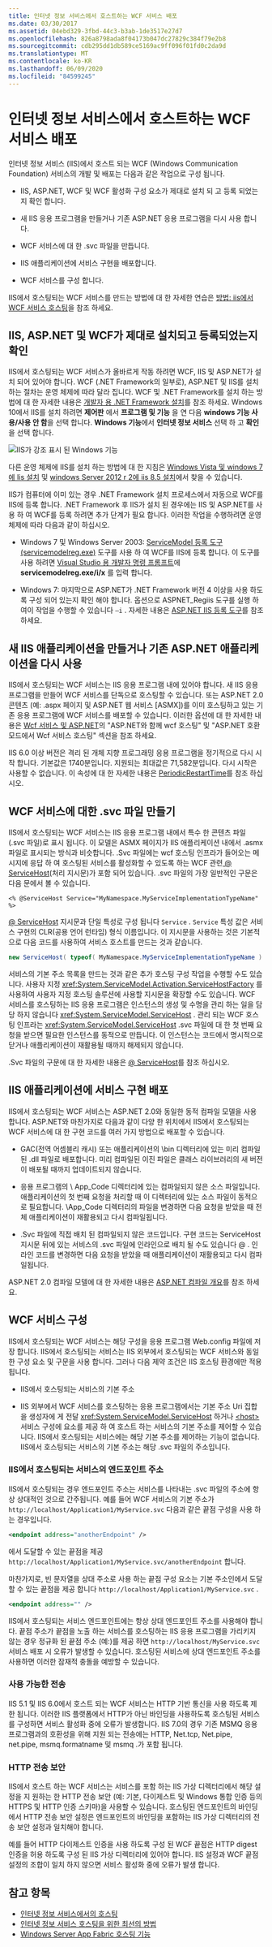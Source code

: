 ```yaml
---
title: 인터넷 정보 서비스에서 호스트하는 WCF 서비스 배포
ms.date: 03/30/2017
ms.assetid: 04ebd329-3fbd-44c3-b3ab-1de3517e27d7
ms.openlocfilehash: 826a8798ada8f04173b047dc27829c384f79e2b8
ms.sourcegitcommit: cdb295dd1db589ce5169ac9ff096f01fd0c2da9d
ms.translationtype: MT
ms.contentlocale: ko-KR
ms.lasthandoff: 06/09/2020
ms.locfileid: "84599245"
---
```

# <a name="deploying-an-internet-information-services-hosted-wcf-service"></a>인터넷 정보 서비스에서 호스트하는 WCF 서비스 배포

인터넷 정보 서비스 (IIS)에서 호스트 되는 WCF (Windows Communication Foundation) 서비스의 개발 및 배포는 다음과 같은 작업으로 구성 됩니다.

- IIS, ASP.NET, WCF 및 WCF 활성화 구성 요소가 제대로 설치 되 고 등록 되었는지 확인 합니다.

- 새 IIS 응용 프로그램을 만들거나 기존 ASP.NET 응용 프로그램을 다시 사용 합니다.

- WCF 서비스에 대 한 .svc 파일을 만듭니다.

- IIS 애플리케이션에 서비스 구현을 배포합니다.

- WCF 서비스를 구성 합니다.

IIS에서 호스팅되는 WCF 서비스를 만드는 방법에 대 한 자세한 연습은 [방법: iis에서 WCF 서비스 호스팅](how-to-host-a-wcf-service-in-iis.md)을 참조 하세요.

## <a name="ensure-that-iis-aspnet-and-wcf-are-correctly-installed-and-registered"></a>IIS, ASP.NET 및 WCF가 제대로 설치되고 등록되었는지 확인

IIS에서 호스팅되는 WCF 서비스가 올바르게 작동 하려면 WCF, IIS 및 ASP.NET가 설치 되어 있어야 합니다. WCF (.NET Framework의 일부로), ASP.NET 및 IIS를 설치 하는 절차는 운영 체제에 따라 달라 집니다. WCF 및 .NET Framework를 설치 하는 방법에 대 한 자세한 내용은 [개발자 용 .NET Framework 설치](../../install/guide-for-developers.md)를 참조 하세요. Windows 10에서 IIS를 설치 하려면 **제어판** 에서 **프로그램 및 기능** 을 연 다음 **windows 기능 사용/사용 안 함**을 선택 합니다. **Windows 기능**에서 **인터넷 정보 서비스** 선택 하 고 **확인**을 선택 합니다.

![IIS가 강조 표시 된 Windows 기능](./media/windows-features-iis.png)

다른 운영 체제에 IIS를 설치 하는 방법에 대 한 지침은 [Windows Vista 및 windows 7에 Iis 설치](/iis/install/installing-iis-7/installing-iis-on-windows-vista-and-windows-7) 및 [windows Server 2012 r 2에 iis 8.5 설치](/iis/install/installing-iis-85/installing-iis-85-on-windows-server-2012-r2)에서 찾을 수 있습니다.

IIS가 컴퓨터에 이미 있는 경우 .NET Framework 설치 프로세스에서 자동으로 WCF를 IIS에 등록 합니다. .NET Framework 후 IIS가 설치 된 경우에는 IIS 및 ASP.NET를 사용 하 여 WCF를 등록 하려면 추가 단계가 필요 합니다. 이러한 작업을 수행하려면 운영 체제에 따라 다음과 같이 하십시오.

- Windows 7 및 Windows Server 2003: [ServiceModel 등록 도구 (servicemodelreg.exe)](../servicemodelreg-exe.md) 도구를 사용 하 여 WCF를 IIS에 등록 합니다. 이 도구를 사용 하려면 [Visual Studio 용 개발자 명령 프롬프트](../../tools/developer-command-prompt-for-vs.md)에 **servicemodelreg.exe/i/x** 를 입력 합니다.

- Windows 7: 마지막으로 ASP.NET가 .NET Framework 버전 4 이상을 사용 하도록 구성 되어 있는지 확인 해야 합니다. 옵션으로 ASPNET_Regiis 도구를 실행 하 여이 작업을 수행할 수 있습니다 `–i` . 자세한 내용은 [ASP.NET IIS 등록 도구](https://docs.microsoft.com/previous-versions/dotnet/netframework-3.5/k6h9cz8h(v=vs.90))를 참조 하세요.

## <a name="create-a-new-iis-application-or-reuse-an-existing-aspnet-application"></a>새 IIS 애플리케이션을 만들거나 기존 ASP.NET 애플리케이션을 다시 사용

IIS에서 호스팅되는 WCF 서비스는 IIS 응용 프로그램 내에 있어야 합니다. 새 IIS 응용 프로그램을 만들어 WCF 서비스를 단독으로 호스팅할 수 있습니다. 또는 ASP.NET 2.0 콘텐츠 (예: .aspx 페이지 및 ASP.NET 웹 서비스 [ASMX])를 이미 호스팅하고 있는 기존 응용 프로그램에 WCF 서비스를 배포할 수 있습니다. 이러한 옵션에 대 한 자세한 내용은 [Wcf 서비스 및 ASP.NET](wcf-services-and-aspnet.md)의 "ASP.NET와 함께 wcf 호스팅" 및 "ASP.NET 호환 모드에서 Wcf 서비스 호스팅" 섹션을 참조 하세요.

IIS 6.0 이상 버전은 격리 된 개체 지향 프로그래밍 응용 프로그램을 정기적으로 다시 시작 합니다. 기본값은 1740분입니다. 지원되는 최대값은 71,582분입니다. 다시 시작은 사용할 수 없습니다. 이 속성에 대 한 자세한 내용은 [PeriodicRestartTime](https://docs.microsoft.com/previous-versions/iis/6.0-sdk/ms525914(v=vs.90))를 참조 하십시오.

## <a name="create-an-svc-file-for-the-wcf-service"></a>WCF 서비스에 대한 .svc 파일 만들기

IIS에서 호스팅되는 WCF 서비스는 IIS 응용 프로그램 내에서 특수 한 콘텐츠 파일 (.svc 파일)로 표시 됩니다. 이 모델은 ASMX 페이지가 IIS 애플리케이션 내에서 .asmx 파일로 표시되는 방식과 비슷합니다. .Svc 파일에는 wcf 호스팅 인프라가 들어오는 메시지에 응답 하 여 호스팅된 서비스를 활성화할 수 있도록 하는 WCF 관련[ \@ ServiceHost](../../configure-apps/file-schema/wcf-directive/servicehost.md)(처리 지시문)가 포함 되어 있습니다. .svc 파일의 가장 일반적인 구문은 다음 문에서 볼 수 있습니다.

`<% @ServiceHost Service="MyNamespace.MyServiceImplementationTypeName" %>`

[ \@ ServiceHost](../../configure-apps/file-schema/wcf-directive/servicehost.md) 지시문과 단일 특성로 구성 됩니다 `Service` . `Service` 특성 값은 서비스 구현의 CLR(공용 언어 런타임) 형식 이름입니다. 이 지시문을 사용하는 것은 기본적으로 다음 코드를 사용하여 서비스 호스트를 만드는 것과 같습니다.

```csharp
new ServiceHost( typeof( MyNamespace.MyServiceImplementationTypeName ) );
```

서비스의 기본 주소 목록을 만드는 것과 같은 추가 호스팅 구성 작업을 수행할 수도 있습니다. 사용자 지정 <xref:System.ServiceModel.Activation.ServiceHostFactory> 를 사용하여 사용자 지정 호스팅 솔루션에 사용할 지시문을 확장할 수도 있습니다. WCF 서비스를 호스팅하는 IIS 응용 프로그램은 인스턴스의 생성 및 수명을 관리 하는 일을 담당 하지 않습니다 <xref:System.ServiceModel.ServiceHost> . 관리 되는 WCF 호스팅 인프라는 <xref:System.ServiceModel.ServiceHost> .svc 파일에 대 한 첫 번째 요청을 받으면 필요한 인스턴스를 동적으로 만듭니다. 이 인스턴스는 코드에서 명시적으로 닫거나 애플리케이션이 재활용될 때까지 해제되지 않습니다.

.Svc 파일의 구문에 대 한 자세한 내용은 [ \@ ServiceHost](../../configure-apps/file-schema/wcf-directive/servicehost.md)를 참조 하십시오.

## <a name="deploy-the-service-implementation-to-the-iis-application"></a>IIS 애플리케이션에 서비스 구현 배포

IIS에서 호스팅되는 WCF 서비스는 ASP.NET 2.0와 동일한 동적 컴파일 모델을 사용 합니다. ASP.NET와 마찬가지로 다음과 같이 다양 한 위치에서 IIS에서 호스팅되는 WCF 서비스에 대 한 구현 코드를 여러 가지 방법으로 배포할 수 있습니다.

- GAC(전역 어셈블리 캐시) 또는 애플리케이션의 \bin 디렉터리에 있는 미리 컴파일된 .dll 파일로 배포합니다. 미리 컴파일된 이진 파일은 클래스 라이브러리의 새 버전이 배포될 때까지 업데이트되지 않습니다.

- 응용 프로그램의 \ App_Code 디렉터리에 있는 컴파일되지 않은 소스 파일입니다. 애플리케이션의 첫 번째 요청을 처리할 때 이 디렉터리에 있는 소스 파일이 동적으로 필요합니다. \App_Code 디렉터리의 파일을 변경하면 다음 요청을 받았을 때 전체 애플리케이션이 재활용되고 다시 컴파일됩니다.

- .Svc 파일에 직접 배치 된 컴파일되지 않은 코드입니다. 구현 코드는 ServiceHost 지시문 뒤에 있는 서비스의 .svc 파일에 인라인으로 배치 될 수도 있습니다 \@ . 인라인 코드를 변경하면 다음 요청을 받았을 때 애플리케이션이 재활용되고 다시 컴파일됩니다.

ASP.NET 2.0 컴파일 모델에 대 한 자세한 내용은 [ASP.NET 컴파일 개요](https://docs.microsoft.com/previous-versions/aspnet/ms178466(v=vs.100))를 참조 하세요.

## <a name="configure-the-wcf-service"></a>WCF 서비스 구성

IIS에서 호스팅되는 WCF 서비스는 해당 구성을 응용 프로그램 Web.config 파일에 저장 합니다. IIS에서 호스팅되는 서비스는 IIS 외부에서 호스팅되는 WCF 서비스와 동일한 구성 요소 및 구문을 사용 합니다. 그러나 다음 제약 조건은 IIS 호스팅 환경에만 적용됩니다.

- IIS에서 호스팅되는 서비스의 기본 주소

- IIS 외부에서 WCF 서비스를 호스팅하는 응용 프로그램에서는 기본 주소 Uri 집합을 생성자에 게 전달 <xref:System.ServiceModel.ServiceHost> 하거나 [\<host>](../../configure-apps/file-schema/wcf/host.md) 서비스 구성에 요소를 제공 하 여 호스트 하는 서비스의 기본 주소를 제어할 수 있습니다. IIS에서 호스팅되는 서비스에는 해당 기본 주소를 제어하는 기능이 없습니다. IIS에서 호스팅되는 서비스의 기본 주소는 해당 .svc 파일의 주소입니다.

### <a name="endpoint-addresses-for-iis-hosted-services"></a>IIS에서 호스팅되는 서비스의 엔드포인트 주소

IIS에서 호스팅되는 경우 엔드포인트 주소는 서비스를 나타내는 .svc 파일의 주소에 항상 상대적인 것으로 간주됩니다. 예를 들어 WCF 서비스의 기본 주소가 `http://localhost/Application1/MyService.svc` 다음과 같은 끝점 구성을 사용 하는 경우입니다.

```xml
<endpoint address="anotherEndpoint" />
```

에서 도달할 수 있는 끝점을 제공 `http://localhost/Application1/MyService.svc/anotherEndpoint` 합니다.

마찬가지로, 빈 문자열을 상대 주소로 사용 하는 끝점 구성 요소는 기본 주소인에서 도달할 수 있는 끝점을 제공 합니다 `http://localhost/Application1/MyService.svc` .

```xml
<endpoint address="" />
```

IIS에서 호스팅되는 서비스 엔드포인트에는 항상 상대 엔드포인트 주소를 사용해야 합니다. 끝점 주소가 끝점을 노출 하는 서비스를 호스팅하는 IIS 응용 프로그램을 가리키지 않는 경우 정규화 된 끝점 주소 (예:)를 제공 하면 `http://localhost/MyService.svc` 서비스 배포 시 오류가 발생할 수 있습니다. 호스팅된 서비스에 상대 엔드포인트 주소를 사용하면 이러한 잠재적 충돌을 예방할 수 있습니다.

### <a name="available-transports"></a>사용 가능한 전송

IIS 5.1 및 IIS 6.0에서 호스트 되는 WCF 서비스는 HTTP 기반 통신을 사용 하도록 제한 됩니다. 이러한 IIS 플랫폼에서 HTTP가 아닌 바인딩을 사용하도록 호스팅된 서비스를 구성하면 서비스 활성화 중에 오류가 발생합니다. IIS 7.0의 경우 기존 MSMQ 응용 프로그램과의 호환성을 위해 지원 되는 전송에는 HTTP, Net.tcp, Net.pipe, net.pipe, msmq.formatname 및 msmq .가 포함 됩니다.

### <a name="http-transport-security"></a>HTTP 전송 보안

IIS에서 호스트 하는 WCF 서비스는 서비스를 포함 하는 IIS 가상 디렉터리에서 해당 설정을 지 원하는 한 HTTP 전송 보안 (예: 기본, 다이제스트 및 Windows 통합 인증 등의 HTTPS 및 HTTP 인증 스키마)을 사용할 수 있습니다. 호스팅된 엔드포인트의 바인딩에서 HTTP 전송 보안 설정은 엔드포인트의 바인딩을 포함하는 IIS 가상 디렉터리의 전송 보안 설정과 일치해야 합니다.

예를 들어 HTTP 다이제스트 인증을 사용 하도록 구성 된 WCF 끝점은 HTTP digest 인증을 허용 하도록 구성 된 IIS 가상 디렉터리에 있어야 합니다. IIS 설정과 WCF 끝점 설정의 조합이 일치 하지 않으면 서비스 활성화 중에 오류가 발생 합니다.

## <a name="see-also"></a>참고 항목

- [인터넷 정보 서비스에서의 호스팅](hosting-in-internet-information-services.md)
- [인터넷 정보 서비스 호스팅을 위한 최선의 방법](internet-information-services-hosting-best-practices.md)
- [Windows Server App Fabric 호스팅 기능](https://docs.microsoft.com/previous-versions/appfabric/ee677189(v=azure.10))
